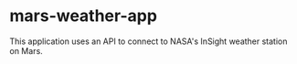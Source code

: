 # mars-weather-app
This application uses an API to connect to NASA's InSight weather station on Mars.
